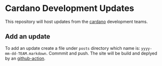 # Cardano Development Updates

This repository will host updates from the
[cardano](https://github.com/input-output-hk/cardano-node) development teams.

## Add an update

To add an update create a file under `posts` directory which name is:
`yyyy-mm-dd-TEAM.markdown`. Commmit and push.  The site will be build and
deplyed by an [github-action](https://github.com/input-output-hk/cardano-updates/actions).
